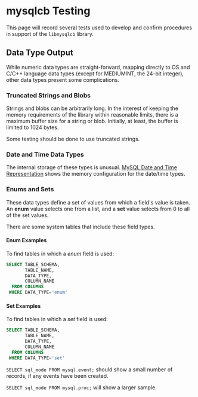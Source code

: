 # mysqlcb Testing

This page will record several tests used to develop and confirm
procedures in support of the `libmysqlcb` library.

## Data Type Output

While numeric data types are straight-forward, mapping directly
to OS and C/C++ language data types (except for MEDIUMINT, the
24-bit integer), other data types present some complications.

### Truncated Strings and Blobs

Strings and blobs can be arbitrarily long.  In the interest of
keeping the memory requirements of the library within reasonable
limits, there is a maximum buffer size for a string or blob. 
Initially, at least, the buffer is limited to 1024 bytes.

Some testing should be done to use truncated strings.

### Date and Time Data Types

The internal storage of these types is unusual.
[MySQL Date and Time Representation](https://dev.mysql.com/doc/internals/en/date-and-time-data-type-representation.html)
shows the memory configuration for the date/time types.

### Enums and Sets

These data types define a set of values from which a field's
value is taken.  An **enum** value selects one from a list, and
a **set** value selects from 0 to all of the set values.

There are some system tables that include these field types.

#### Enum Examples

To find tables in which a *enum* field is used:
~~~sql
SELECT TABLE_SCHEMA,
       TABLE_NAME,
       DATA_TYPE,
       COLUMN_NAME
  FROM COLUMNS
 WHERE DATA_TYPE='enum'
~~~


#### Set Examples

To find tables in which a *set* field is used:
~~~sql
SELECT TABLE_SCHEMA,
       TABLE_NAME,
       DATA_TYPE,
       COLUMN_NAME
  FROM COLUMNS
 WHERE DATA_TYPE='set'
~~~

`SELECT sql_mode FROM mysql.event;`
 should show a small number of records, if any events have been created.

`SELECT sql_mode FROM mysql.proc;` will show a larger sample.